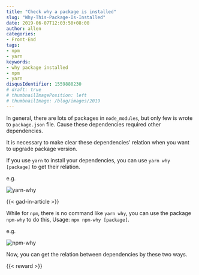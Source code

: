 ```yaml
---
title: "Check why a package is installed"
slug: "Why-This-Package-Is-Installed"
date: 2019-06-07T12:03:50+08:00
author: allen
categories:
- Front-End
tags:
- npm
- yarn
keywords:
- why package installed
- npm
- yarn
disqusIdentifier: 1559880230
# draft: true
# thumbnailImagePosition: left
# thumbnailImage: /blog/images/2019
---
```



In general, there are lots of packages in `node_modules`, but only few is wrote to `package.json` file. Cause these dependencies required other dependencies.

It is necessary to make clear these dependencies' relation when you want to upgrade package version.

<!--more-->

If you use `yarn` to install your dependencies, you can use `yarn why [package]` to get their relation.

e.g.

![yarn-why](/images/2019/6/yarn-why.png)

{{< gad-in-article >}}

While for `npm`, there is no command like `yarn why`, you can use the package `npm-why` to do this, Usage: `npx npm-why [package]`.

e.g.

![npm-why](/images/2019/6/npm-why.png)

Now, you can get the relation between dependencies by these two ways.

<!-- {{< embed-caniuse css-placeholder-shown >}} -->
{{< reward >}}
